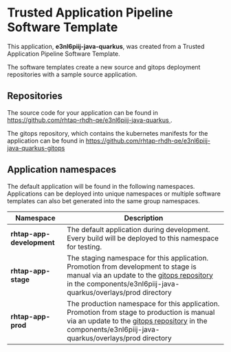 # Trusted Application Pipeline Software Template

This application, **e3nl6piij-java-quarkus**, was created from a Trusted Application Pipeline Software Template.

The software templates create a new source and gitops deployment repositories with a sample source application. 

## Repositories

The source code for your application can be found in [https://github.com/rhtap-rhdh-qe/e3nl6piij-java-quarkus ](https://github.com/rhtap-rhdh-qe/e3nl6piij-java-quarkus ).
 
The gitops repository, which contains the kubernetes manifests for the application can be found in 
[https://github.com/rhtap-rhdh-qe/e3nl6piij-java-quarkus-gitops ](https://github.com/rhtap-rhdh-qe/e3nl6piij-java-quarkus-gitops ) 

## Application namespaces 

The default application will be found in the following namespaces. Applications can be deployed into unique namespaces or multiple software templates can also bet generated into the same group namespaces.  

|  Namespace   |  Description   |  
| -------- | -------- |   
| **rhtap-app-development** | The default application during development. Every build will be deployed to this namespace for testing. | 
| **rhtap-app-stage** | The staging namespace for this application. Promotion from development to stage is manual via an update to the [gitops repository](https://github.com/rhtap-rhdh-qe/e3nl6piij-java-quarkus-gitops ) in the components/e3nl6piij-java-quarkus/overlays/prod directory |  
| **rhtap-app-prod** | The production namespace for this application. Promotion from stage to production is manual via an update to the [gitops repository](https://github.com/rhtap-rhdh-qe/e3nl6piij-java-quarkus-gitops ) in the components/e3nl6piij-java-quarkus/overlays/prod directory | 